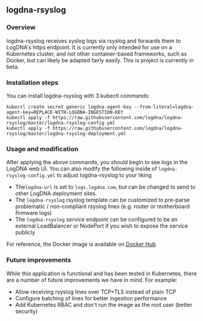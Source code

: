 ## logdna-rsyslog

### Overview

logdna-rsyslog receives syslog logs via rsyslog and forwards them to LogDNA's https endpoint. It is currently only intended for use on a Kubernetes cluster, and not other container-based frameworks, such as Docker, but can likely be adapted fairly easily. This is project is currently in beta.

### Installation steps

You can install logdna-rsyslog with 3 kubectl commands:
```
kubectl create secret generic logdna-agent-key --from-literal=logdna-agent-key=REPLACE-WITH-LOGDNA-INGESTION-KEY
kubectl apply -f https://raw.githubusercontent.com/logdna/logdna-rsyslog/master/logdna-rsyslog-config.yml
kubectl apply -f https://raw.githubusercontent.com/logdna/logdna-rsyslog/master/logdna-rsyslog-deployment.yml
```

### Usage and modification

After applying the above commands, you should begin to see logs in the LogDNA web UI. You can also modify the following inside of `logdna-rsyslog-config.yml` to adjust logdna-rsyslog to your liking
* The`logdna-url` is set to `logs.logdna.com`, but can be changed to send to other LogDNA deployment sites.
* The `logdna-rsyslog` rsyslog template can be customized to pre-parse problematic / non-compliant rsyslog lines (e.g. router or motherboard firmware logs)
* The `logdna-rsyslog` service endpoint can be configured to be an external LoadBalancer or NodePort if you wish to expose the service publicly

For reference, the Docker image is available on [Docker Hub](https://hub.docker.com/r/logdna/logdna-rsyslog)

### Future improvements

While this application is functional and has been tested in Kubernetes, there are a number of future improvements we have in mind. For example:
* Allow receiving rsyslog lines over TCP+TLS instead of plain TCP
* Configure batching of lines for better ingestion performance
* Add Kubernetes RBAC and don't run the image as the root user (better security)

